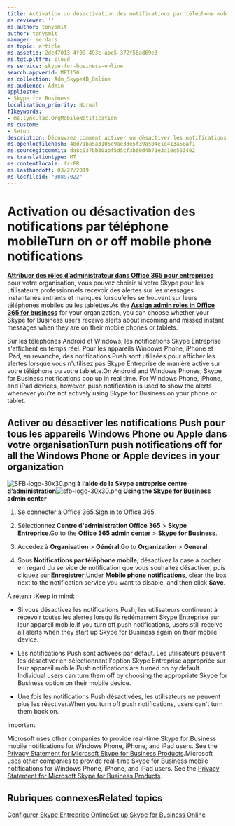 ```yaml
---
title: Activation ou désactivation des notifications par téléphone mobile
ms.reviewer: ''
ms.author: tonysmit
author: tonysmit
manager: serdars
ms.topic: article
ms.assetid: 2de47013-4f09-493c-abc5-372f56ad69e3
ms.tgt.pltfrm: cloud
ms.service: skype-for-business-online
search.appverid: MET150
ms.collection: Adm_Skype4B_Online
ms.audience: Admin
appliesto:
- Skype for Business
localization_priority: Normal
f1keywords:
- ms.lync.lac.OrgMobileNotification
ms.custom:
- Setup
description: Découvrez comment activer ou désactiver les notifications de téléphone mobile afin que vos utilisateurs peuvent recevoir des alertes sur le courrier entrant, voix et manquées des messages instantanés.
ms.openlocfilehash: 40d71ba5a3106e9ae33e5f39a504e1e413a58af1
ms.sourcegitcommit: da8c037bb30abf5d5cf3b60d4b71e3a10e553402
ms.translationtype: MT
ms.contentlocale: fr-FR
ms.lasthandoff: 03/27/2019
ms.locfileid: "30897022"
---
```

# <a name="turn-on-or-off-mobile-phone-notifications"></a><span data-ttu-id="c9ac9-103">Activation ou désactivation des notifications par téléphone mobile</span><span class="sxs-lookup"><span data-stu-id="c9ac9-103">Turn on or off mobile phone notifications</span></span>

<span data-ttu-id="c9ac9-104">**[Attribuer des rôles d’administrateur dans Office 365 pour entreprises](https://support.office.com/article/eac4d046-1afd-4f1a-85fc-8219c79e1504)** pour votre organisation, vous pouvez choisir si votre Skype pour les utilisateurs professionnels recevoir des alertes sur les messages instantanés entrants et manqués lorsqu’elles se trouvent sur leurs téléphones mobiles ou les tablettes.</span><span class="sxs-lookup"><span data-stu-id="c9ac9-104">As the **[Assign admin roles in Office 365 for business](https://support.office.com/article/eac4d046-1afd-4f1a-85fc-8219c79e1504)** for your organization, you can choose whether your Skype for Business users receive alerts about incoming and missed instant messages when they are on their mobile phones or tablets.</span></span>
  
<span data-ttu-id="c9ac9-p101">Sur les téléphones Android et Windows, les notifications Skype Entreprise s'affichent en temps réel. Pour les appareils Windows Phone, iPhone et iPad, en revanche, des notifications Push sont utilisées pour afficher les alertes lorsque vous n'utilisez pas Skype Entreprise de manière active sur votre téléphone ou votre tablette.</span><span class="sxs-lookup"><span data-stu-id="c9ac9-p101">On Android and Windows Phones, Skype for Business notifications pop up in real time. For Windows Phone, iPhone, and iPad devices, however, push notification is used to show the alerts whenever you're not actively using Skype for Business on your phone or tablet.</span></span>
  
## <a name="turn-push-notifications-off-for-all-the-windows-phone-or-apple-devices-in-your-organization"></a><span data-ttu-id="c9ac9-107">Activer ou désactiver les notifications Push pour tous les appareils Windows Phone ou Apple dans votre organisation</span><span class="sxs-lookup"><span data-stu-id="c9ac9-107">Turn push notifications off for all the Windows Phone or Apple devices in your organization</span></span>
<span data-ttu-id="c9ac9-108"><a name="__top"> </a></span><span class="sxs-lookup"><span data-stu-id="c9ac9-108"><a name="__top"> </a></span></span>

<span data-ttu-id="c9ac9-109">![SFB-logo-30x30.png](../images/sfb-logo-30x30.png) **à l’aide de la Skype entreprise centre d’administration**</span><span class="sxs-lookup"><span data-stu-id="c9ac9-109">![sfb-logo-30x30.png](../images/sfb-logo-30x30.png) **Using the Skype for Business admin center**</span></span>

1. <span data-ttu-id="c9ac9-110">Se connecter à Office 365.</span><span class="sxs-lookup"><span data-stu-id="c9ac9-110">Sign in to Office 365.</span></span>
    
2. <span data-ttu-id="c9ac9-111">Sélectionnez **Centre d'administration Office 365** > **Skype Entreprise**.</span><span class="sxs-lookup"><span data-stu-id="c9ac9-111">Go to the **Office 365 admin center** > **Skype for Business**.</span></span>
    
3. <span data-ttu-id="c9ac9-112">Accédez à **Organisation** > **Général**.</span><span class="sxs-lookup"><span data-stu-id="c9ac9-112">Go to **Organization** > **General**.</span></span> 
    
4. <span data-ttu-id="c9ac9-113">Sous **Notifications par téléphone mobile**, désactivez la case à cocher en regard du service de notification que vous souhaitez désactiver, puis cliquez sur **Enregistrer**.</span><span class="sxs-lookup"><span data-stu-id="c9ac9-113">Under **Mobile phone notifications**, clear the box next to the notification service you want to disable, and then click **Save**.</span></span>
    
<span data-ttu-id="c9ac9-114">À retenir :</span><span class="sxs-lookup"><span data-stu-id="c9ac9-114">Keep in mind:</span></span> 
  
- <span data-ttu-id="c9ac9-115">Si vous désactivez les notifications Push, les utilisateurs continuent à recevoir toutes les alertes lorsqu'ils redémarrent Skype Entreprise sur leur appareil mobile.</span><span class="sxs-lookup"><span data-stu-id="c9ac9-115">If you turn off push notifications, users still receive all alerts when they start up Skype for Business again on their mobile device.</span></span>
    
- <span data-ttu-id="c9ac9-p102">Les notifications Push sont activées par défaut. Les utilisateurs peuvent les désactiver en sélectionnant l'option Skype Entreprise appropriée sur leur appareil mobile.</span><span class="sxs-lookup"><span data-stu-id="c9ac9-p102">Push notifications are turned on by default. Individual users can turn them off by choosing the appropriate Skype for Business option on their mobile device.</span></span>
    
- <span data-ttu-id="c9ac9-118">Une fois les notifications Push désactivées, les utilisateurs ne peuvent plus les réactiver.</span><span class="sxs-lookup"><span data-stu-id="c9ac9-118">When you turn off push notifications, users can't turn them back on.</span></span>
    
> [!IMPORTANT]
>  <span data-ttu-id="c9ac9-p103">Microsoft uses other companies to provide real-time Skype for Business mobile notifications for Windows Phone, iPhone, and iPad users. See the [Privacy Statement for Microsoft Skype for Business Products](https://go.microsoft.com/fwlink/p/?linkid=247732).</span><span class="sxs-lookup"><span data-stu-id="c9ac9-p103">Microsoft uses other companies to provide real-time Skype for Business mobile notifications for Windows Phone, iPhone, and iPad users. See the [Privacy Statement for Microsoft Skype for Business Products](https://go.microsoft.com/fwlink/p/?linkid=247732).</span></span> 
  
## <a name="related-topics"></a><span data-ttu-id="c9ac9-121">Rubriques connexes</span><span class="sxs-lookup"><span data-stu-id="c9ac9-121">Related topics</span></span>

[<span data-ttu-id="c9ac9-122">Configurer Skype Entreprise Online</span><span class="sxs-lookup"><span data-stu-id="c9ac9-122">Set up Skype for Business Online</span></span>](set-up-skype-for-business-online.md)

  
 
